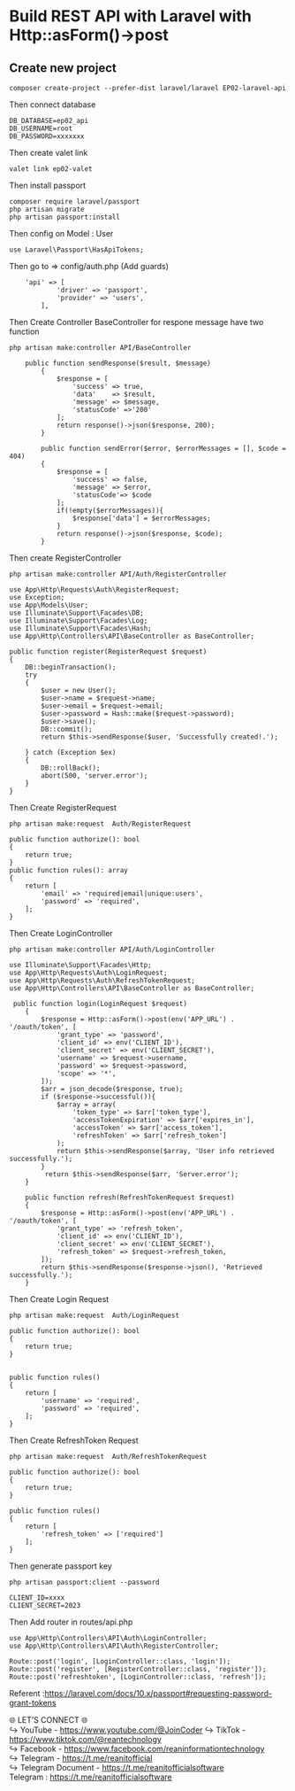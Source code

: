 # Build REST API with Laravel with Http::asForm()->post

## Create new project

```
composer create-project --prefer-dist laravel/laravel EP02-laravel-api
```
Then connect database 
```
DB_DATABASE=ep02_api
DB_USERNAME=root
DB_PASSWORD=xxxxxxx
```
Then create valet link 
```
valet link ep02-valet
```

Then install passport
```
composer require laravel/passport
php artisan migrate
php artisan passport:install
```

Then config on Model : User
```
use Laravel\Passport\HasApiTokens;
```
Then go to => config/auth.php (Add guards)

```
    'api' => [
            'driver' => 'passport',
            'provider' => 'users',
        ],
```

Then Create Controller BaseController for respone message have two function 

```
php artisan make:controller API/BaseController

    public function sendResponse($result, $message)
        {
            $response = [
                'success' => true,
                'data'    => $result,
                'message' => $message,
                'statusCode' =>'200'
            ];
            return response()->json($response, 200);
        }

        public function sendError($error, $errorMessages = [], $code = 404)
        {
            $response = [
                'success' => false,
                'message' => $error,
                'statusCode'=> $code
            ];
            if(!empty($errorMessages)){
                $response['data'] = $errorMessages;
            }
            return response()->json($response, $code);
        }
```


Then create RegisterController 

```
php artisan make:controller API/Auth/RegisterController

use App\Http\Requests\Auth\RegisterRequest;
use Exception;
use App\Models\User;
use Illuminate\Support\Facades\DB;
use Illuminate\Support\Facades\Log;
use Illuminate\Support\Facades\Hash;
use App\Http\Controllers\API\BaseController as BaseController;

public function register(RegisterRequest $request)
{
    DB::beginTransaction();
    try
    {
        $user = new User();
        $user->name = $request->name;
        $user->email = $request->email;
        $user->password = Hash::make($request->password);
        $user->save();
        DB::commit();
        return $this->sendResponse($user, 'Successfully created!.');

    } catch (Exception $ex)
    {
        DB::rollBack();
        abort(500, 'server.error');
    }
}

```

Then Create RegisterRequest
```
php artisan make:request  Auth/RegisterRequest

public function authorize(): bool
{
    return true;
}
public function rules(): array
{
    return [
        'email' => 'required|email|unique:users',
        'password' => 'required',
    ];
}

```

Then Create LoginController
```
php artisan make:controller API/Auth/LoginController

use Illuminate\Support\Facades\Http;
use App\Http\Requests\Auth\LoginRequest;
use App\Http\Requests\Auth\RefreshTokenRequest;
use App\Http\Controllers\API\BaseController as BaseController;

 public function login(LoginRequest $request)
    {
        $response = Http::asForm()->post(env('APP_URL') . '/oauth/token', [
            'grant_type' => 'password',
            'client_id' => env('CLIENT_ID'),
            'client_secret' => env('CLIENT_SECRET'),
            'username' => $request->username,
            'password' => $request->password,
            'scope' => '*',
        ]);
        $arr = json_decode($response, true);
        if ($response->successful()){
            $array = array(
                'token_type' => $arr['token_type'],
                'accessTokenExpiration' => $arr['expires_in'],
                'accessToken' => $arr['access_token'],
                'refreshToken' => $arr['refresh_token']
            );
            return $this->sendResponse($array, 'User info retrieved successfully.');
        }
         return $this->sendResponse($arr, 'Server.error');
    }

    public function refresh(RefreshTokenRequest $request)
    {
        $response = Http::asForm()->post(env('APP_URL') . '/oauth/token', [
            'grant_type' => 'refresh_token',
            'client_id' => env('CLIENT_ID'),
            'client_secret' => env('CLIENT_SECRET'),
            'refresh_token' => $request->refresh_token,
        ]);
        return $this->sendResponse($response->json(), 'Retrieved successfully.');
    }
```
Then Create  Login Request
```
php artisan make:request  Auth/LoginRequest

public function authorize(): bool
{
    return true;
}


public function rules()
{
    return [
        'username' => 'required',
        'password' => 'required',
    ];
}
```
Then Create  RefreshToken Request
```
php artisan make:request  Auth/RefreshTokenRequest

public function authorize(): bool
{
    return true;
}

public function rules()
{
    return [
        'refresh_token' => ['required']
    ];
}

```

Then generate passport key 

```
php artisan passport:client --password

CLIENT_ID=xxxx
CLIENT_SECRET=2023

```


Then Add router in routes/api.php 
```
use App\Http\Controllers\API\Auth\LoginController;
use App\Http\Controllers\API\Auth\RegisterController;

Route::post('login', [LoginController::class, 'login']);
Route::post('register', [RegisterController::class, 'register']);
Route::post('refreshtoken', [LoginController::class, 'refresh']);

```



Referent :https://laravel.com/docs/10.x/passport#requesting-password-grant-tokens

🌐 LET’S CONNECT 🌐 <br/>
↪ YouTube - https://www.youtube.com/@JoinCoder 
↪ TikTok - https://www.tiktok.com/@reantechnology <br/>
↪ Facebook - https://www.facebook.com/reaninformationtechnology <br/>
↪ Telegram - https://t.me/reanitofficial <br/>
↪ Telegram Document - https://t.me/reanitofficialsoftware <br/>
Telegram : https://t.me/reanitofficialsoftware <br/>